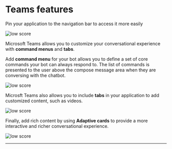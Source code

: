 # Teams features

Pin your application to the navigation bar to access it more easily  

<div class="image_center">
  <img :src="$withBase('/assets/img/virtual-agent-studio/teams_features/features1.png')" alt="low score">
</div>


Microsoft Teams allows you to customize your conversational experience with **command menus** and **tabs**.

Add **command menu** for your bot allows you to define a set of core commands your bot can always respond to. The list of commands is presented to the user above the compose message area when they are conversing with the chatbot.

<div class="image_center">
  <img :src="$withBase('/assets/img/virtual-agent-studio/teams_features/features2.png')" alt="low score">
</div>

Microsft Teams also allows you to include **tabs** in your application to add customized content, such as videos. 

<div class="image_center">
  <img :src="$withBase('/assets/img/virtual-agent-studio/teams_features/features3.png')" alt="low score">
</div>


Finally, add rich content by using **Adaptive cards** to provide a more interactive and richer conversational experience.

<div class="image_center">
  <img :src="$withBase('/assets/img/virtual-agent-studio/teams_features/features4.png')" alt="low score">
</div>



---


